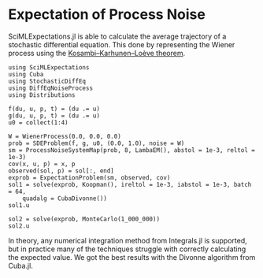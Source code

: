 # Expectation of Process Noise

SciMLExpectations.jl is able to calculate the average trajectory of a stochastic differential equation.
This done by representing the Wiener process using the [Kosambi–Karhunen–Loève theorem](https://en.wikipedia.org/wiki/Kosambi%E2%80%93Karhunen%E2%80%93Lo%C3%A8ve_theorem#The_Wiener_process).

```@example process_noise
using SciMLExpectations
using Cuba
using StochasticDiffEq
using DiffEqNoiseProcess
using Distributions

f(du, u, p, t) = (du .= u)
g(du, u, p, t) = (du .= u)
u0 = collect(1:4)

W = WienerProcess(0.0, 0.0, 0.0)
prob = SDEProblem(f, g, u0, (0.0, 1.0), noise = W)
sm = ProcessNoiseSystemMap(prob, 8, LambaEM(), abstol = 1e-3, reltol = 1e-3)
cov(x, u, p) = x, p
observed(sol, p) = sol[:, end]
exprob = ExpectationProblem(sm, observed, cov)
sol1 = solve(exprob, Koopman(), ireltol = 1e-3, iabstol = 1e-3, batch = 64,
    quadalg = CubaDivonne())
sol1.u
```

```@example process_noise
sol2 = solve(exprob, MonteCarlo(1_000_000))
sol2.u
```

In theory, any numerical integration method from Integrals.jl is supported, but in practice many of the techniques struggle with correctly calculating the expected value.
We got the best results with the Divonne algorithm from Cuba.jl.
